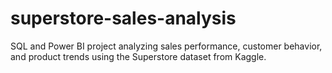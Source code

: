 # superstore-sales-analysis
SQL and Power BI project analyzing sales performance, customer behavior, and product trends using the Superstore dataset from Kaggle.

